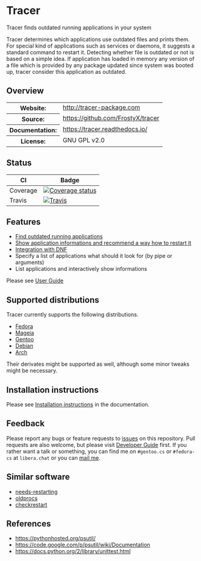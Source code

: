 # Tracer

Tracer finds outdated running applications in your system

Tracer determines which applications use outdated files and prints
them. For special kind of applications such as services or daemons, it
suggests a standard command to restart it. Detecting whether file is
outdated or not is based on a simple idea. If application has loaded
in memory any version of a file which is provided by any package
updated since system was booted up, tracer consider this application
as outdated.


## Overview

<table frame="void" rules="none">
	<tbody valign="top">
		<tr>
			<th>Website:</th>
			<td><a href="http://tracer-package.com">http://tracer-package.com</a></td>
		</tr>
		<tr>
			<th>Source:</th>
			<td><a href="https://github.com/FrostyX/tracer">https://github.com/FrostyX/tracer</a></td>
		</tr>
		<tr>
			<th>Documentation:</th>
			<td><a href="https://tracer.readthedocs.io/">https://tracer.readthedocs.io/</a></td>
		</tr>
		<tr>
			<th>License:</th>
			<td>GNU GPL v2.0</td>
		</tr>
	</tbody>
</table>


## Status

| CI       | Badge                                                        |
| -------- | ------------------------------------------------------------ |
| Coverage | [![Coverage status][badge-coverage-img]][badge-coverage-url] |
| Travis   | [![Travis][badge-travis-img]][badge-travis-url]              |


## Features
- [Find outdated running applications][docs-standard-usage]
- [Show application informations and recommend a way how to restart it][docs-helpers]
- [Integration with DNF][docs-dnf-plugin]
- Specify a list of applications what should it look for (by pipe or arguments)
- List applications and interactively show informations

Please see [User Guide][docs-user-guide]


## Supported distributions

Tracer currently supports the following distributions.

- [Fedora](https://fedoraproject.org/)
- [Mageia](https://www.mageia.org/)
- [Gentoo](https://www.gentoo.org/)
- [Debian](https://www.debian.org/)
- [Arch](https://archlinux.org)

Their derivates might be supported as well, although some minor tweaks
might be necessary.


## Installation instructions

Please see [Installation instructions][docs-installation-instructions]
in the documentation.


## Feedback

Please report any bugs or feature requests to [issues][tracer-issues]
on this repository. Pull requests are also welcome, but please visit
[Developer Guide][docs-developer-guide] first. If you rather want a
talk or something, you can find me on `#gentoo.cs` or `#fedora-cs` at
`libera.chat` or you can [mail me](mailto:frostyx@email.cz).


## Similar software

- [needs-restarting](https://dnf-plugins-core.readthedocs.io/en/latest/needs_restarting.html)
- [oldprocs](https://github.com/gsauthof/utility/#oldprocs)
- [checkrestart](http://manpages.ubuntu.com/manpages/trusty/man1/checkrestart.1.html)


## References
- <https://pythonhosted.org/psutil/>
- <https://code.google.com/p/psutil/wiki/Documentation>
- <https://docs.python.org/2/library/unittest.html>



[badge-coverage-img]: https://coveralls.io/repos/FrostyX/tracer/badge.png?branch=master
[badge-coverage-url]: https://coveralls.io/r/FrostyX/tracer?branch=master
[badge-travis-img]: https://travis-ci.org/FrostyX/tracer.svg?branch=master
[badge-travis-url]: https://travis-ci.org/FrostyX/tracer
[docs-standard-usage]: https://tracer.readthedocs.io/en/latest/user-guide.html#standard-usage
[docs-helpers]: https://tracer.readthedocs.io/en/latest/user-guide.html#helpers
[docs-dnf-plugin]: https://tracer.readthedocs.io/en/latest/user-guide.html#fedora-dnf-plugin
[docs-user-guide]: https://tracer.readthedocs.io/en/latest/user-guide.html
[docs-developer-guide]: https://tracer.readthedocs.io/en/latest/developer-guide.html
[docs-installation-instructions]: https://tracer.readthedocs.io/en/latest/get-tracer.html
[tracer-issues]: https://github.com/FrostyX/tracer/issues
